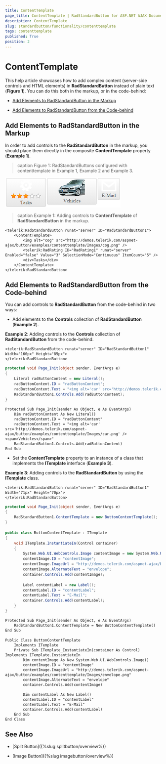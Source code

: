 ```yaml
---
title: ContentTemplate
page_title: ContentTemplate | RadStandardButton for ASP.NET AJAX Documentation
description: ContentTemplate
slug: standardbutton/functionality/contenttemplate
tags: contenttemplate
published: True
position: 2
---
```


# ContentTemplate

This help article showcases how to add complex content (server-side controls and HTML elements) in **RadStandardButton** instead of plain text (**Figure 1**). You can do this both in the markup, or in the code-behind:

* [Add Elements to RadStandardButton in the Markup](#add-elements-to-radstandardbutton-in-the-markup)

* [Add Elements to RadStandardButton from the Code-behind](#add-elements-to-radstandardbutton-from-the-code-behind)

## Add Elements to RadStandardButton in the Markup

In order to add controls to the **RadStandardButton** in the markup, you should place them directly in the composite **ContentTemplate** property (**Example 1**).

>caption Figure 1: RadStandardButtons configured with contenttemplate in Example 1, Example 2 and Example 3.

![RadStandardButtons with ContentTemplate](images/radstandardbuttons-contenttemplate.png)

>caption Example 1: Adding controls to **ContentTemplate** of **RadStandardButton** in the markup.

````ASP.NET
<telerik:RadStandardButton runat="server" ID="RadStandardButton1">
	<ContentTemplate>
        <img alt="cog" src="http://demos.telerik.com/aspnet-ajax/button/examples/contenttemplate/Images/cog.png" />
        <telerik:RadRating ID="RadRating1" runat="server" Enabled="false" Value="3" SelectionMode="Continuous" ItemCount="5" />
		<div>Tasks</div>
	</ContentTemplate>
</telerik:RadStandardButton>
````

## Add Elements to RadStandardButton from the Code-behind

You can add controls to **RadStandardButton** from the code-behind in two ways:

* Add elements to the **Controls** collection of **RadStandardButton** (**Example 2**). 

**Example 2**: Adding controls to the **Controls** collection of **RadStandardButton** from the code-behind.

````ASP.NET
<telerik:RadStandardButton runat="server" ID="RadStandardButton1" Width="160px" Height="85px">
</telerik:RadStandardButton>
````
````C#	
protected void Page_Init(object sender, EventArgs e)
{
	Literal radButtonContent = new Literal();
	radButtonContent.ID = "radButtonContent";
	radButtonContent.Text = "<img alt='car' src='http://demos.telerik.com/aspnet-ajax/button/examples/contenttemplate/Images/car.png' /><span>Vehicles</span>";
	RadStandardButton1.Controls.Add(radButtonContent);
}
````
````VB	
Protected Sub Page_Init(sender As Object, e As EventArgs)
	Dim radButtonContent As New Literal()
	radButtonContent.ID = "radButtonContent"
	radButtonContent.Text = "<img alt='car' src='http://demos.telerik.com/aspnet-ajax/button/examples/contenttemplate/Images/car.png' /><span>Vehicles</span>"
	RadStandardButton1.Controls.Add(radButtonContent)
End Sub
````

* Set the **ContentTemplate** property to an instance of a class that implements the **ITemplate** interface (**Example 3**).

**Example 3**: Adding controls to the **RadStandardButton** by using the **ITemplate** class.

````ASP.NET
<telerik:RadStandardButton runat="server" ID="RadStandardButton1" Width="71px" Height="70px">
</telerik:RadStandardButton>
````
````C#
protected void Page_Init(object sender, EventArgs e)
{
	RadStandardButton1.ContentTemplate = new ButtonContentTemplate();
}

public class ButtonContentTemplate : ITemplate
{
	void ITemplate.InstantiateIn(Control container)
	{
		System.Web.UI.WebControls.Image contentImage = new System.Web.UI.WebControls.Image();
		contentImage.ID = "contentImage";
		contentImage.ImageUrl = "http://demos.telerik.com/aspnet-ajax/button/examples/contenttemplate/Images/envelope.png";
		contentImage.AlternateText = "envelope";
		container.Controls.Add(contentImage);

		Label contentLabel = new Label();
		contentLabel.ID = "contentLabel";
		contentLabel.Text = "E-Mail";
		container.Controls.Add(contentLabel);
	}
}
````
````VB
Protected Sub Page_Init(sender As Object, e As EventArgs)
	RadStandardButton1.ContentTemplate = New ButtonContentTemplate()
End Sub

Public Class ButtonContentTemplate
	Implements ITemplate
	Private Sub ITemplate_InstantiateIn(container As Control) Implements ITemplate.InstantiateIn
		Dim contentImage As New System.Web.UI.WebControls.Image()
		contentImage.ID = "contentImage"
		contentImage.ImageUrl = "http://demos.telerik.com/aspnet-ajax/button/examples/contenttemplate/Images/envelope.png"
		contentImage.AlternateText = "envelope"
		container.Controls.Add(contentImage)

		Dim contentLabel As New Label()
		contentLabel.ID = "contentLabel"
		contentLabel.Text = "E-Mail"
		container.Controls.Add(contentLabel)
	End Sub
End Class
````


## See Also

 * [Split Button]({%slug splitbutton/overview%})

 * [Image Button]({%slug imagebutton/overview%})
